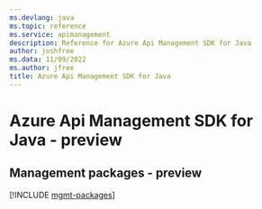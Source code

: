 ```yaml
---
ms.devlang: java
ms.topic: reference
ms.service: apimanagement
description: Reference for Azure Api Management SDK for Java
author: joshfree
ms.data: 11/09/2022
ms.author: jfree
title: Azure Api Management SDK for Java
---
```

# Azure Api Management SDK for Java - preview

## Management packages - preview
[!INCLUDE [mgmt-packages](api-management-mgmt-index.md)]